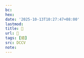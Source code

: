 ```yaml
---
bc:
hex:
date: '2025-10-13T10:27:47+08:00'
lastmod:
title: 􅃕
url: 􅃕
tags: [鍣]
src: DCCV
note:
---
```

